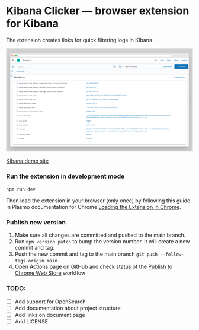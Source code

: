 # Kibana Clicker — browser extension for Kibana

The extension creates links for quick filtering logs in Kibana.

![screenshot of extension](media/window-screenshoot.png)

[Kibana demo site](https://demo.elastic.co/app/discover#/)

### Run the extension in development mode

```sh
npm run dev
```

Then load the extension in your browser (only once) by following this guide in Plasmo documentation for Chrome [Loading the Extension in Chrome](https://docs.plasmo.com/framework#loading-the-extension-in-chrome).

### Publish new version

1. Make sure all changes are committed and pushed to the main branch.
2. Run `npm version patch` to bump the version number. It will create a new commit and tag.
3. Push the new commit and tag to the main branch `git push --follow-tags origin main`.
4. Open Actions page on GitHub and check status of the [Publish to Chrome Web Store](https://github.com/hyzyla/kibana-clicker/actions/workflows/submit.yml) workflow

### TODO:

- [ ] Add support for OpenSearch
- [ ] Add documentation about project structure
- [ ] Add links on document page
- [ ] Add LICENSE
